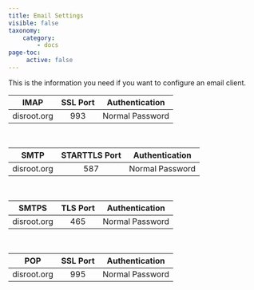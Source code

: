 ```yaml
---
title: Email Settings
visible: false
taxonomy:
    category:
        - docs
page-toc:
     active: false
---
```


This is the information you need if you want to configure an email client.

|IMAP|SSL Port|Authentication|
|:--:|:--:|:--:|
|disroot.org|993|Normal Password|

<br>

|SMTP|STARTTLS Port|Authentication|
|:--:|:--:|:--:|
|disroot.org|587|Normal Password|

<br>

|SMTPS|TLS Port|Authentication|
|:--:|:--:|:--:|
|disroot.org|465|Normal Password|

<br>

|POP|SSL Port|Authentication|
|:--:|:--:|:--:|
|disroot.org|995|Normal Password|
